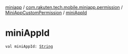[miniapp](../../index.md) / [com.rakuten.tech.mobile.miniapp.permission](../index.md) / [MiniAppCustomPermission](index.md) / [miniAppId](./mini-app-id.md)

# miniAppId

`val miniAppId: `[`String`](https://kotlinlang.org/api/latest/jvm/stdlib/kotlin/-string/index.html)